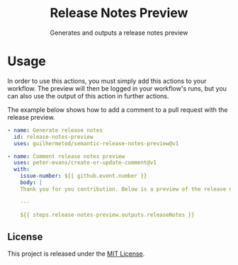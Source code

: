 <h1 align="center">Release Notes Preview</h1>
<p align="center">Generates and outputs a release notes preview</p>

# Usage

In order to use this actions, you must simply add this actions to your workflow.
The preview will then be logged in your workflow's runs, but you can also use the output of this action in further actions.

The example below shows how to add a comment to a pull request with the release preview.

```yaml
- name: Generate release notes
  id: release-notes-preview
  uses: guilhermetod/semantic-release-notes-preview@v1

- name: Comment release notes preview
  uses: peter-evans/create-or-update-comment@v1
  with:
    issue-number: ${{ github.event.number }}
    body: |
    Thank you for you contribution. Below is a preview of the release notes if your PR gets merged.

    ---

    ${{ steps.release-notes-preview.outputs.releaseNotes }}
```

## License
This project is released under the [MIT License](https://github.com/guilhermetod/semantic-release-notes-preview/blob/main/LICENSE).
